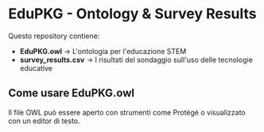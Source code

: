 # EduPKG - Ontology & Survey Results

Questo repository contiene:
- **EduPKG.owl** → L'ontologia per l'educazione STEM
- **survey_results.csv** → I risultati del sondaggio sull'uso delle tecnologie educative

## Come usare EduPKG.owl
Il file OWL può essere aperto con strumenti come Protégé o visualizzato con un editor di testo.

